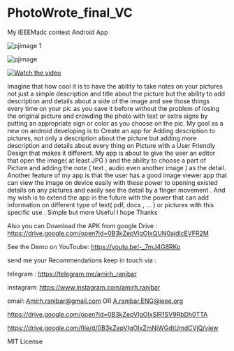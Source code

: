 # PhotoWrote_final_VC

My IEEEMadc contest Android App 

![pjimage 1](https://user-images.githubusercontent.com/19997963/28237533-d9bee006-6956-11e7-81aa-764161b4032e.jpg)

![pjimage](https://user-images.githubusercontent.com/19997963/28237535-f690e3e6-6956-11e7-92ab-e9e727852604.jpg)

[![Watch the video](https://user-images.githubusercontent.com/19997963/28237765-ff791c80-695b-11e7-9050-cf0e3bda9c25.jpg)](https://youtu.be/-_7mJ4G8RKo)

 Imagine that how cool it is to have the ability to take notes on your pictures not just a simple description and title about the picture but the ability to add description and details about a side of the image and see those things every time on your pic as you save it before without the problem of losing the original picture and crowding the photo with text or extra signs by putting an appropriate sign or color as you choose on the pic. My goal as a new on android developing is to Create an app for Adding description to pictures, not only a description about the picture but adding more description and details about every thing on Picture with a User Friendly Design that makes it different. My app is about to give the user an editor that open the image( at least JPG ) and the ability to choose a part of Picture and adding the note ( text , audio even another image ) as the detail. Another feature of my app is that the user has a good image viewer app that can view the image on device easily with these power to opening existed details on any pictures and easily see the detail by a finger movement . And my wish is to extend the app in the future with the power that can add information on different type of text( pdf, docs , ... ) or pictures with this specific use . Simple but more Useful I hope Thanks

Also you can Download the APK from google Drive :
https://drive.google.com/open?id=0B3kZepVIgOIxQUN0ajdlcEVFR2M

See the Demo on YouToube:
https://youtu.be/-_7mJ4G8RKo

send me your Recommendations 
keep in touch via :

telegram :
https://telegram.me/amirh_ranjbar

instagram:
https://www.instagram.com/amirh.ranjbar

email:
Amirh.ranjbar@gmail.com  OR  A.ranjbar.ENG@ieee.org

https://drive.google.com/open?id=0B3kZepVIgOIxSlR1SV9RbDh0TTA

https://drive.google.com/file/d/0B3kZepVIgOIxZmNiWGdtUmdCVjQ/view

 MIT License
